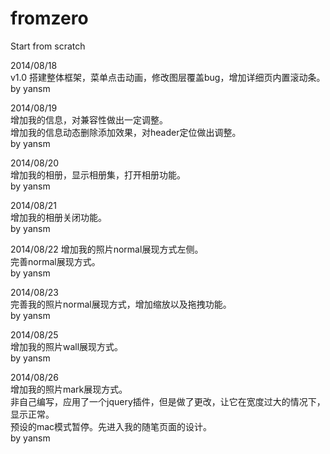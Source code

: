 fromzero
========

Start from scratch

2014/08/18  
v1.0 搭建整体框架，菜单点击动画，修改图层覆盖bug，增加详细页内置滚动条。  
by yansm  

2014/08/19  
增加我的信息，对兼容性做出一定调整。  
增加我的信息动态删除添加效果，对header定位做出调整。  
by yansm  

2014/08/20  
增加我的相册，显示相册集，打开相册功能。  
by yansm  

2014/08/21  
增加我的相册关闭功能。  
by yansm  

2014/08/22
增加我的照片normal展现方式左侧。  
完善normal展现方式。  
by yansm  

2014/08/23  
完善我的照片normal展现方式，增加缩放以及拖拽功能。  
by yansm  

2014/08/25  
增加我的照片wall展现方式。  
by yansm  

2014/08/26  
增加我的照片mark展现方式。  
非自己编写，应用了一个jquery插件，但是做了更改，让它在宽度过大的情况下，显示正常。  
预设的mac模式暂停。先进入我的随笔页面的设计。   
by yansm  


